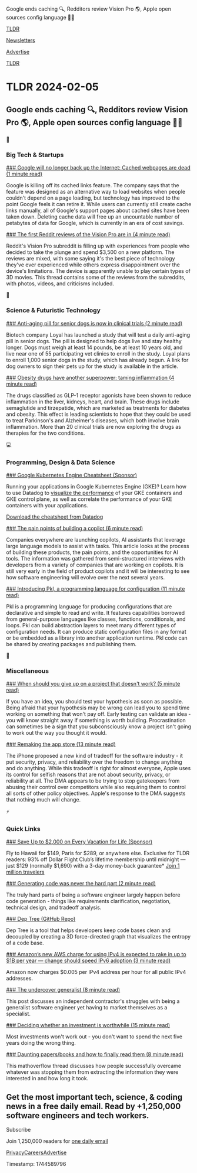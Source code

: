 Google ends caching 🔍, Redditors review Vision Pro 🌎, Apple open sources config language 👨‍💻

[TLDR](/)

[Newsletters](/newsletters)

[Advertise](https://advertise.tldr.tech/)

[TLDR](/)

# TLDR 2024-02-05

## Google ends caching 🔍, Redditors review Vision Pro 🌎, Apple open sources config language 👨‍💻

📱

### Big Tech & Startups

[### Google will no longer back up the Internet: Cached webpages are dead (1 minute read)](https://arstechnica.com/gadgets/2024/02/google-search-kills-off-cached-webpages/?utm_source=tldrnewsletter)

Google is killing off its cached links feature. The company says that the feature was designed as an alternative way to load websites when people couldn't depend on a page loading, but technology has improved to the point Google feels it can retire it. While users can currently still create cache links manually, all of Google's support pages about cached sites have been taken down. Deleting cache data will free up an uncountable number of petabytes of data for Google, which is currently in an era of cost savings.

[### The first Reddit reviews of the Vision Pro are in (4 minute read)](https://www.theverge.com/2024/2/3/24060419/reddit-vision-pro-user-reviews-launch?utm_source=tldrnewsletter)

Reddit's Vision Pro subreddit is filling up with experiences from people who decided to take the plunge and spend $3,500 on a new platform. The reviews are mixed, with some saying it's the best piece of technology they've ever experienced while others express disappointment over the device's limitations. The device is apparently unable to play certain types of 3D movies. This thread contains some of the reviews from the subreddits, with photos, videos, and criticisms included.

🚀

### Science & Futuristic Technology

[### Anti-aging pill for senior dogs is now in clinical trials (2 minute read)](https://www.freethink.com/health/anti-aging-pill-for-senior-dogs?utm_source=tldrnewsletter)

Biotech company Loyal has launched a study that will test a daily anti-aging pill in senior dogs. The pill is designed to help dogs live and stay healthy longer. Dogs must weigh at least 14 pounds, be at least 10 years old, and live near one of 55 participating vet clinics to enroll in the study. Loyal plans to enroll 1,000 senior dogs in the study, which has already begun. A link for dog owners to sign their pets up for the study is available in the article.

[### Obesity drugs have another superpower: taming inflammation (4 minute read)](https://www.nature.com/articles/d41586-024-00118-4?utm_source=tldrnewsletter)

The drugs classified as GLP-1 receptor agonists have been shown to reduce inflammation in the liver, kidneys, heart, and brain. These drugs include semaglutide and tirzepatide, which are marketed as treatments for diabetes and obesity. This effect is leading scientists to hope that they could be used to treat Parkinson's and Alzheimer's diseases, which both involve brain inflammation. More than 20 clinical trials are now exploring the drugs as therapies for the two conditions.

💻

### Programming, Design & Data Science

[### Google Kubernetes Engine Cheatsheet (Sponsor)](https://www.datadoghq.com/resources/gke-monitoring-cheatsheet/?utm_source=tldrnewsletter&amp;utm_medium=newsletter&amp;utm_campaign=dg-infra-ww-gke-cheatsheet)

Running your applications in Google Kubernetes Engine (GKE)? Learn how to use Datadog to [visualize the performance](https://www.datadoghq.com/resources/gke-monitoring-cheatsheet/?utm_source=tldrnewsletter&utm_medium=newsletter&utm_campaign=dg-infra-ww-gke-cheatsheet) of your GKE containers and GKE control plane, as well as correlate the performance of your GKE containers with your applications.

[Download the cheatsheet from Datadog](https://www.datadoghq.com/resources/gke-monitoring-cheatsheet/?utm_source=tldrnewsletter&utm_medium=newsletter&utm_campaign=dg-infra-ww-gke-cheatsheet)

[### The pain points of building a copilot (6 minute read)](https://austinhenley.com/blog/copilotpainpoints.html?utm_source=tldrnewsletter)

Companies everywhere are launching copilots, AI assistants that leverage large language models to assist with tasks. This article looks at the process of building these products, the pain points, and the opportunities for AI tools. The information was gathered from semi-structured interviews with developers from a variety of companies that are working on copilots. It is still very early in the field of product copilots and it will be interesting to see how software engineering will evolve over the next several years.

[### Introducing Pkl, a programming language for configuration (11 minute read)](https://pkl-lang.org/blog/introducing-pkl.html?utm_source=tldrnewsletter)

Pkl is a programming language for producing configurations that are declarative and simple to read and write. It features capabilities borrowed from general-purpose languages like classes, functions, conditionals, and loops. Pkl can build abstraction layers to meet many different types of configuration needs. It can produce static configuration files in any format or be embedded as a library into another application runtime. Pkl code can be shared by creating packages and publishing them.

🎁

### Miscellaneous

[### When should you give up on a project that doesn't work? (5 minute read)](https://www.preethamrn.com/posts/when-should-you-give-up?utm_source=tldrnewsletter)

If you have an idea, you should test your hypothesis as soon as possible. Being afraid that your hypothesis may be wrong can lead you to spend time working on something that won't pay off. Early testing can validate an idea - you will know straight away if something is worth building. Procrastination can sometimes be a sign that you subconsciously know a project isn't going to work out the way you thought it would.

[### Remaking the app store (13 minute read)](https://www.ben-evans.com/benedictevans/2024/1/31/remaking-the-app-store?utm_source=tldrnewsletter)

The iPhone proposed a new kind of tradeoff for the software industry - it put security, privacy, and reliability over the freedom to change anything and do anything. While this tradeoff is right for almost everyone, Apple uses its control for selfish reasons that are not about security, privacy, or reliability at all. The DMA appears to be trying to stop gatekeepers from abusing their control over competitors while also requiring them to control all sorts of other policy objectives. Apple's response to the DMA suggests that nothing much will change.

⚡

### Quick Links

[### Save Up to $2,000 on Every Vacation for Life (Sponsor)](https://app.dollarflightclub.com/signup/lifetimepremiumplus9?utm_source=tldr)

Fly to Hawaii for $149, Paris for $289, or anywhere else. Exclusive for TLDR readers: 93% off Dollar Flight Club’s lifetime membership until midnight — just $129 (normally $1,690) with a 3-day money-back guarantee\* [Join 1 million travelers](https://app.dollarflightclub.com/signup/lifetimepremiumplus9?utm_source=tldr)

[### Generating code was never the hard part (2 minute read)](https://nick.scialli.me/blog/generating-code-was-never-the-hard-part/?utm_source=tldrnewsletter)

The truly hard parts of being a software engineer largely happen before code generation - things like requirements clarification, negotiation, technical design, and tradeoff analysis.

[### Dep Tree (GitHub Repo)](https://github.com/gabotechs/dep-tree?utm_source=tldrnewsletter)

Dep Tree is a tool that helps developers keep code bases clean and decoupled by creating a 3D force-directed graph that visualizes the entropy of a code base.

[### Amazon’s new AWS charge for using IPv4 is expected to rake in up to $1B per year — change should speed IPv6 adoption (3 minute read)](https://www.tomshardware.com/networking/amazons-aws-new-charge-for-using-ipv4-is-expected-to-rake-in-up-to-dollar1b-per-year-change-should-speed-ipv6-adoption?utm_source=tldrnewsletter)

Amazon now charges $0.005 per IPv4 address per hour for all public IPv4 addresses.

[### The undercover generalist (8 minute read)](https://ochagavia.nl/blog/the-undercover-generalist/?utm_source=tldrnewsletter)

This post discusses an independent contractor's struggles with being a generalist software engineer yet having to market themselves as a specialist.

[### Deciding whether an investment is worthwhile (15 minute read)](https://longform.asmartbear.com/investment/?utm_source=tldrnewsletter)

Most investments won't work out - you don't want to spend the next five years doing the wrong thing.

[### Daunting papers/books and how to finally read them (8 minute read)](https://mathoverflow.net/questions/463287/daunting-papers-books-and-how-to-finally-read-them?utm_source=tldrnewsletter)

This mathoverflow thread discusses how people successfully overcame whatever was stopping them from extracting the information they were interested in and how long it took.

## Get the most important tech, science, & coding news in a free daily email. Read by +1,250,000 software engineers and tech workers.

Subscribe

Join 1,250,000 readers for [one daily email](/api/latest/tech)

[Privacy](/privacy)[Careers](https://jobs.ashbyhq.com/tldr.tech)[Advertise](/tech/advertise)

Timestamp: 1744589796